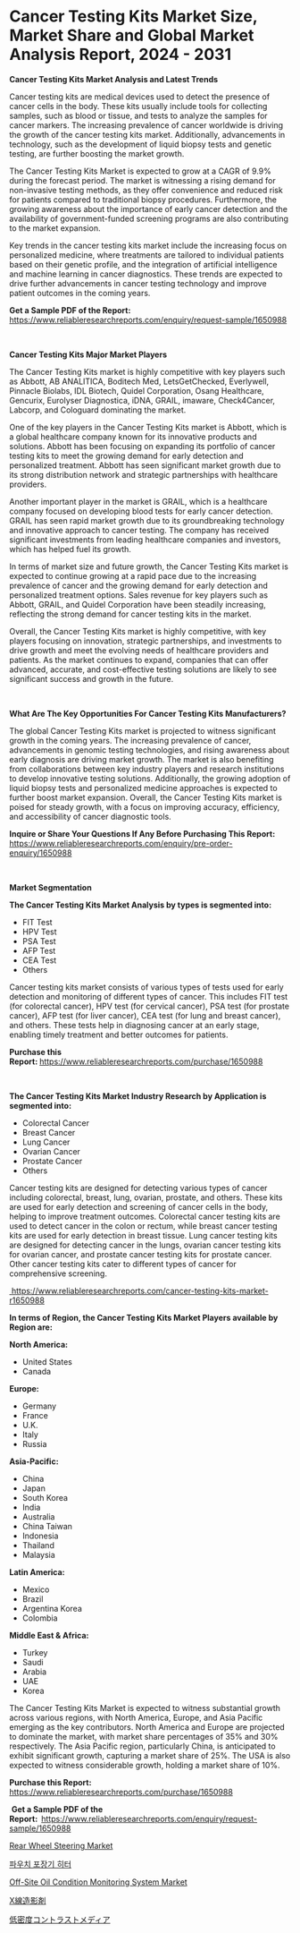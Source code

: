 <p><h1>Cancer Testing Kits Market Size, Market Share and Global Market Analysis Report, 2024 - 2031</h1></p><p><strong>Cancer Testing Kits Market Analysis and Latest Trends</strong></p>
<p><p>Cancer testing kits are medical devices used to detect the presence of cancer cells in the body. These kits usually include tools for collecting samples, such as blood or tissue, and tests to analyze the samples for cancer markers. The increasing prevalence of cancer worldwide is driving the growth of the cancer testing kits market. Additionally, advancements in technology, such as the development of liquid biopsy tests and genetic testing, are further boosting the market growth.</p><p>The Cancer Testing Kits Market is expected to grow at a CAGR of 9.9% during the forecast period. The market is witnessing a rising demand for non-invasive testing methods, as they offer convenience and reduced risk for patients compared to traditional biopsy procedures. Furthermore, the growing awareness about the importance of early cancer detection and the availability of government-funded screening programs are also contributing to the market expansion.</p><p>Key trends in the cancer testing kits market include the increasing focus on personalized medicine, where treatments are tailored to individual patients based on their genetic profile, and the integration of artificial intelligence and machine learning in cancer diagnostics. These trends are expected to drive further advancements in cancer testing technology and improve patient outcomes in the coming years.</p></p>
<p><strong>Get a Sample PDF of the Report:&nbsp;</strong> <a href="https://www.reliableresearchreports.com/enquiry/request-sample/1650988">https://www.reliableresearchreports.com/enquiry/request-sample/1650988</a></p>
<p>&nbsp;</p>
<p><strong>Cancer Testing Kits Major Market Players</strong></p>
<p><p>The Cancer Testing Kits market is highly competitive with key players such as Abbott, AB ANALITICA, Boditech Med, LetsGetChecked, Everlywell, Pinnacle Biolabs, IDL Biotech, Quidel Corporation, Osang Healthcare, Gencurix, Eurolyser Diagnostica, iDNA, GRAIL, imaware, Check4Cancer, Labcorp, and Cologuard dominating the market.</p><p>One of the key players in the Cancer Testing Kits market is Abbott, which is a global healthcare company known for its innovative products and solutions. Abbott has been focusing on expanding its portfolio of cancer testing kits to meet the growing demand for early detection and personalized treatment. Abbott has seen significant market growth due to its strong distribution network and strategic partnerships with healthcare providers.</p><p>Another important player in the market is GRAIL, which is a healthcare company focused on developing blood tests for early cancer detection. GRAIL has seen rapid market growth due to its groundbreaking technology and innovative approach to cancer testing. The company has received significant investments from leading healthcare companies and investors, which has helped fuel its growth.</p><p>In terms of market size and future growth, the Cancer Testing Kits market is expected to continue growing at a rapid pace due to the increasing prevalence of cancer and the growing demand for early detection and personalized treatment options. Sales revenue for key players such as Abbott, GRAIL, and Quidel Corporation have been steadily increasing, reflecting the strong demand for cancer testing kits in the market.</p><p>Overall, the Cancer Testing Kits market is highly competitive, with key players focusing on innovation, strategic partnerships, and investments to drive growth and meet the evolving needs of healthcare providers and patients. As the market continues to expand, companies that can offer advanced, accurate, and cost-effective testing solutions are likely to see significant success and growth in the future.</p></p>
<p>&nbsp;</p>
<p><strong>What Are The Key Opportunities For Cancer Testing Kits Manufacturers?</strong></p>
<p><p>The global Cancer Testing Kits market is projected to witness significant growth in the coming years. The increasing prevalence of cancer, advancements in genomic testing technologies, and rising awareness about early diagnosis are driving market growth. The market is also benefiting from collaborations between key industry players and research institutions to develop innovative testing solutions. Additionally, the growing adoption of liquid biopsy tests and personalized medicine approaches is expected to further boost market expansion. Overall, the Cancer Testing Kits market is poised for steady growth, with a focus on improving accuracy, efficiency, and accessibility of cancer diagnostic tools.</p></p>
<p><strong>Inquire or Share Your Questions If Any Before Purchasing This Report:</strong> <a href="https://www.reliableresearchreports.com/enquiry/pre-order-enquiry/1650988">https://www.reliableresearchreports.com/enquiry/pre-order-enquiry/1650988</a></p>
<p>&nbsp;</p>
<p><strong>Market Segmentation</strong></p>
<p><strong>The Cancer Testing Kits Market Analysis by types is segmented into:</strong></p>
<p><ul><li>FIT Test</li><li>HPV Test</li><li>PSA Test</li><li>AFP Test</li><li>CEA Test</li><li>Others</li></ul></p>
<p><p>Cancer testing kits market consists of various types of tests used for early detection and monitoring of different types of cancer. This includes FIT test (for colorectal cancer), HPV test (for cervical cancer), PSA test (for prostate cancer), AFP test (for liver cancer), CEA test (for lung and breast cancer), and others. These tests help in diagnosing cancer at an early stage, enabling timely treatment and better outcomes for patients.</p></p>
<p><strong>Purchase this Report:&nbsp;</strong><a href="https://www.reliableresearchreports.com/purchase/1650988">https://www.reliableresearchreports.com/purchase/1650988</a></p>
<p>&nbsp;</p>
<p><strong>The Cancer Testing Kits Market Industry Research by Application is segmented into:</strong></p>
<p><ul><li>Colorectal Cancer</li><li>Breast Cancer</li><li>Lung Cancer</li><li>Ovarian Cancer</li><li>Prostate Cancer</li><li>Others</li></ul></p>
<p><p>Cancer testing kits are designed for detecting various types of cancer including colorectal, breast, lung, ovarian, prostate, and others. These kits are used for early detection and screening of cancer cells in the body, helping to improve treatment outcomes. Colorectal cancer testing kits are used to detect cancer in the colon or rectum, while breast cancer testing kits are used for early detection in breast tissue. Lung cancer testing kits are designed for detecting cancer in the lungs, ovarian cancer testing kits for ovarian cancer, and prostate cancer testing kits for prostate cancer. Other cancer testing kits cater to different types of cancer for comprehensive screening.</p></p>
<p><a href="https://www.reliableresearchreports.com/cancer-testing-kits-market-r1650988">&nbsp;https://www.reliableresearchreports.com/cancer-testing-kits-market-r1650988</a></p>
<p><strong>In terms of Region, the Cancer Testing Kits Market Players available by Region are:</strong></p>
<p>
    <p> <strong> North America: </strong>
        <ul>
            <li>United States</li>
            <li>Canada</li>
        </ul>
        </p> 
    <p> <strong> Europe: </strong>
        <ul>
            <li>Germany</li>
            <li>France</li>
            <li>U.K.</li>
            <li>Italy</li>
            <li>Russia</li>
        </ul>
        </p> 
    <p> <strong> Asia-Pacific: </strong>
        <ul>
            <li>China</li>
            <li>Japan</li>
            <li>South Korea</li>
            <li>India</li>
            <li>Australia</li>
            <li>China Taiwan</li>
            <li>Indonesia</li>
            <li>Thailand</li>
            <li>Malaysia</li>
        </ul>
        </p> 
    <p> <strong> Latin America: </strong>
        <ul>
            <li>Mexico</li>
            <li>Brazil</li>
            <li>Argentina Korea</li>
            <li>Colombia</li>
        </ul>
        </p> 
    <p> <strong> Middle East & Africa: </strong>
        <ul>
            <li>Turkey</li>
            <li>Saudi</li>
            <li>Arabia</li>
            <li>UAE</li>
            <li>Korea</li>
        </ul>
    </p>
    </p>
<p><p>The Cancer Testing Kits Market is expected to witness substantial growth across various regions, with North America, Europe, and Asia Pacific emerging as the key contributors. North America and Europe are projected to dominate the market, with market share percentages of 35% and 30% respectively. The Asia Pacific region, particularly China, is anticipated to exhibit significant growth, capturing a market share of 25%. The USA is also expected to witness considerable growth, holding a market share of 10%.</p></p>
<p><strong>Purchase this Report: </strong><a href="https://www.reliableresearchreports.com/purchase/1650988">https://www.reliableresearchreports.com/purchase/1650988</a></p>
<p>&nbsp;<strong>Get a Sample PDF of the Report:&nbsp;&nbsp;</strong><a href="https://www.reliableresearchreports.com/enquiry/request-sample/1650988">https://www.reliableresearchreports.com/enquiry/request-sample/1650988</a></p>
<p><strong></strong></p>
<p><p><a href="https://www.linkedin.com/pulse/global-rear-wheel-steering-market-projected-grow-cagr-ntbve?trackingId=isVQNHLLGrYqcpboIO5Klg%3D%3D">Rear Wheel Steering Market</a></p><p><a href="https://github.com/xvz497517413/Market-Research-Report-List-3/blob/main/5259733180631.md">파우치 포장기 히터</a></p><p><a href="https://github.com/lsapaaep8/Market-Research-Report-List-1/blob/main/off-site-oil-condition-monitoring-system-market.md">Off-Site Oil Condition Monitoring System Market</a></p><p><a href="https://github.com/DayanaRunolfsdottir/Market-Research-Report-List-1/blob/main/1690630167329.md">X線造影剤</a></p><p><a href="https://github.com/VinceMarvin1/Market-Research-Report-List-1/blob/main/3342552167328.md">低密度コントラストメディア</a></p></p>